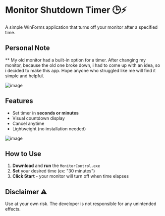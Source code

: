 # Monitor Shutdown Timer 🕒⚡

A simple WinForms application that turns off your monitor after a specified time.

## Personal Note
** My old monitor had a built-in option for a timer. After changing my monitor, because the old one broke down, i had to come up with an idea, so i decided to make this app. Hope anyone who struggled like me will find it simple and helpful.

![image](https://github.com/user-attachments/assets/7ae323db-f824-4a2e-8254-7466f98c60c6)


## Features 
- Set timer in **seconds or minutes**
- Visual countdown display
- Cancel anytime
- Lightweight (no installation needed)


![image](https://github.com/user-attachments/assets/b37e6ff2-c3df-43c5-a414-225b130a64a6)


## How to Use 
1. **Download** and **run** the  `MonitorControl.exe`
2. **Set** your desired time (ex: "30 minutes")
3. **Click Start** - your monitor will turn off when time elapses

## Disclaimer ⚠
Use at your own risk. The developer is not responsible for any unintended effects.
